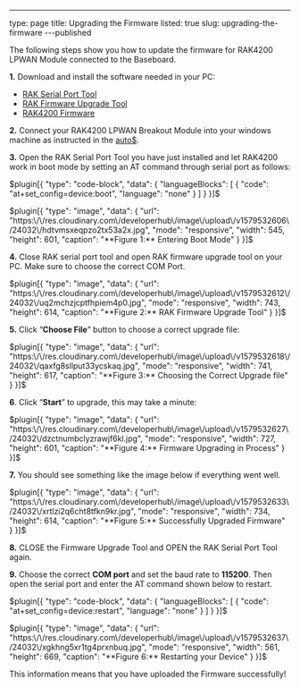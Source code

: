 ---
type: page
title: Upgrading the Firmware
listed: true
slug: upgrading-the-firmware
---published

The following steps show you how to update the firmware for RAK4200 LPWAN Module connected to the Baseboard.

**1.** Download and install the software needed in your PC:

- [RAK Serial Port Tool](https://downloads.rakwireless.com/en/LoRa/Tools/RAK_SERIAL_PORT_TOOL_V1.2.1.zip)
- [RAK Firmware Upgrade Tool](https://downloads.rakwireless.com/en/LoRa/Tools/RAK_Upgrade_Tool_V1.0.rar)
- [RAK4200 Firmware](https://downloads.rakwireless.com/en/LoRa/RAK4200/Firmware/RAK4200_V3.2.0.12.rar)

**2.** Connect your RAK4200 LPWAN Breakout Module into your windows machine as instructed in the [auto$](/rak4200-lora-evaluation-board/interfacing-with-rak4200-lora-evaluation-board).

**3.** Open the RAK Serial Port Tool you have just installed and let RAK4200 work in boot mode by setting an AT command through serial port as follows: 

$plugin[{
    "type": "code-block",
    "data": {
        "languageBlocks": [
            {
                "code": "at+set_config=device:boot",
                "language": "none"
            }
        ]
    }
}]$

$plugin[{
    "type": "image",
    "data": {
        "url": "https:\/\/res.cloudinary.com\/developerhub\/image\/upload\/v1579532606\/24032\/hdtvmsxeqpzo2tx53a2x.jpg",
        "mode": "responsive",
        "width": 545,
        "height": 601,
        "caption": "**Figure 1:** Entering Boot Mode"
    }
}]$

**4.** Close RAK serial port tool and open RAK firmware upgrade tool on your PC. Make sure to choose the correct COM Port.

$plugin[{
    "type": "image",
    "data": {
        "url": "https:\/\/res.cloudinary.com\/developerhub\/image\/upload\/v1579532612\/24032\/uq2mchzjcptfhpiem4p0.jpg",
        "mode": "responsive",
        "width": 743,
        "height": 614,
        "caption": "**Figure 2:** RAK Firmware Upgrade Tool"
    }
}]$

**5.** Click “**Choose File**” button to choose a correct upgrade file:

$plugin[{
    "type": "image",
    "data": {
        "url": "https:\/\/res.cloudinary.com\/developerhub\/image\/upload\/v1579532618\/24032\/qaxfg8sllput33ycskaq.jpg",
        "mode": "responsive",
        "width": 741,
        "height": 617,
        "caption": "**Figure 3:** Choosing the Correct Upgrade file"
    }
}]$

**6**. Click “**Start**” to upgrade, this may take a minute:

$plugin[{
    "type": "image",
    "data": {
        "url": "https:\/\/res.cloudinary.com\/developerhub\/image\/upload\/v1579532627\/24032\/dzctnumbclyzrawjf6kl.jpg",
        "mode": "responsive",
        "width": 727,
        "height": 601,
        "caption": "**Figure 4:** Firmware Upgrading in Process"
    }
}]$

**7.** You should see something like the image below if everything went well.

$plugin[{
    "type": "image",
    "data": {
        "url": "https:\/\/res.cloudinary.com\/developerhub\/image\/upload\/v1579532633\/24032\/xrtlzi2q6cht8tfkn9kr.jpg",
        "mode": "responsive",
        "width": 734,
        "height": 614,
        "caption": "**Figure 5:** Successfully Upgraded Firmware"
    }
}]$

**8.** CLOSE the Firmware Upgrade Tool and OPEN the RAK Serial Port Tool again.

**9.** Choose the correct **COM port** and set the baud rate to **115200**. Then open the serial port and enter the AT command shown below to restart.

$plugin[{
    "type": "code-block",
    "data": {
        "languageBlocks": [
            {
                "code": "at+set_config=device:restart",
                "language": "none"
            }
        ]
    }
}]$

$plugin[{
    "type": "image",
    "data": {
        "url": "https:\/\/res.cloudinary.com\/developerhub\/image\/upload\/v1579532637\/24032\/xgkhng5xr1tg4prxnbuq.jpg",
        "mode": "responsive",
        "width": 561,
        "height": 669,
        "caption": "**Figure 6:** Restarting your Device"
    }
}]$

This information means that you have uploaded the Firmware successfully!

